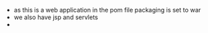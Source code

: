 - as this is a web application in the pom file packaging is set to war
- we also have jsp and servlets
- 